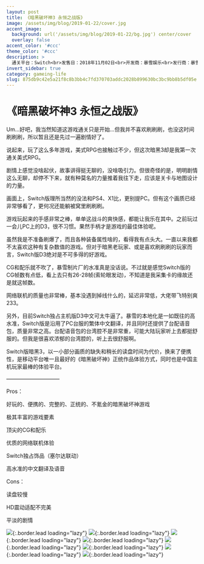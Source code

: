 ```yaml
---
layout: post
title: 《暗黑破坏神3 永恒之战版》
image: /assets/img/blog/2019-01-22/cover.jpg
accent_image: 
  background: url('/assets/img/blog/2019-01-22/bg.jpg') center/cover
  overlay: false
accent_color: '#ccc'
theme_color: '#ccc'
description: >
  通关平台：Switch<br>发售日：2018年11月02日<br>开发商：暴雪娱乐<br>发行商：暴雪娱乐<br>个人评分：88
invert_sidebar: true
category: gameing-life
slug: 875db9c42e5a21f8c8b3bb4c7fd370703addc2028b899630bc3bc9bb8b5df05e
---
```


# 《暗黑破坏神3 永恒之战版》

Um…好吧，我当然知道这游戏通关只是开始…但我并不喜欢刷刷刷，也没这时间刷刷刷，所以暂且还是先过一遍剧情好了。

说起来，玩了这么多年游戏，美式RPG也接触过不少，但这次暗黑3却是我第一次通关美式RPG。

剧情上感觉没啥起伏，故事讲得挺无聊的，没啥吸引力。但很奇怪的是，明明剧情这么无聊，却停不下来，就有种莫名的力量推着我往下走，应该是关卡与地图设计的力量。

画面上，Switch版理所当然的没法和PS4、X1比，更别提PC。但有这个画质已经非常够看了，更何况还能躺被窝里刷刷刷。

游戏玩起来的手感非常之棒，单单这战斗的爽快感，都能让我乐在其中。之前玩过一会儿PC上的D3，很不习惯。果然手柄才是游戏的最佳体验呢。

虽然我是不准备刷爆了，而且各种装备属性啥的，看得我有点头大。一直以来我都不太喜欢这种有复杂数值的游戏。但对于暗黑老玩家、或是喜欢刷刷刷的玩家而言，Switch版D3绝对是不可多得的好游戏。

CG和配乐就不吹了，暴雪制片厂的水准真是没话说。不过就是感觉Switch版的CG帧数有点低，看上去只有26-28帧(索轮眼发动)，不知道是我采集卡的缘故还是就这帧数。

网络联机的质量也非常棒，基本没遇到掉线什么的，延迟非常低，大佬带飞特别爽233。

另外，目前Switch独占主机版D3中文可太牛逼了。暴雪的本地化是一如既往的高水准，Switch版是沿用了PC台服的繁体中文翻译，并且同时还提供了台配语音包，质量非常之高。台配语音包的台湾腔不是非常重，可能大陆玩家听上去都挺舒服的。但我是很喜欢浓郁的台湾腔的，听上去很舒服啊。

Switch版暗黑3，以一小部分画质的缺失和稍长的读盘时间为代价，换来了便携性，是移动平台唯一且最好的《暗黑破坏神》正统作品体验方式，同时也是中国主机玩家最棒的体验平台。

——————————

Pros：

好玩的、便携的、完整的、正统的、不氪金的暗黑破坏神游戏

极其丰富的游戏要素

顶尖的CG和配乐

优质的网络联机体验

Switch独占饰品（塞尔达联动）

高水准的中文翻译及语音

Cons：

读盘较慢

HD震动适配不完美

平淡的剧情

![](/assets/img/blog/2019-01-22/1.jpg){:.border.lead loading="lazy"}
![](/assets/img/blog/2019-01-22/2.jpg){:.border.lead loading="lazy"}
![](/assets/img/blog/2019-01-22/3.jpg){:.border.lead loading="lazy"}
![](/assets/img/blog/2019-01-22/4.jpg){:.border.lead loading="lazy"}
![](/assets/img/blog/2019-01-22/5.jpg){:.border.lead loading="lazy"}
![](/assets/img/blog/2019-01-22/6.jpg){:.border.lead loading="lazy"}
![](/assets/img/blog/2019-01-22/7.jpg){:.border.lead loading="lazy"}
![](/assets/img/blog/2019-01-22/8.jpg){:.border.lead loading="lazy"}

